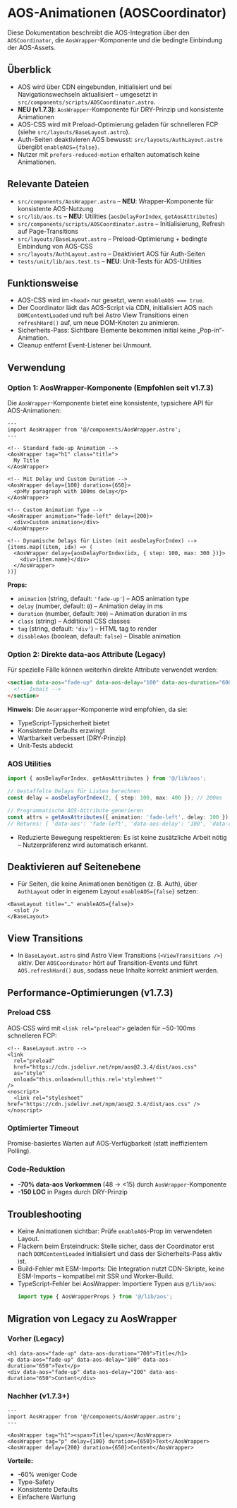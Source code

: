 # AOS-Animationen (AOSCoordinator)

Diese Dokumentation beschreibt die AOS-Integration über den `AOSCoordinator`, die
`AosWrapper`-Komponente und die bedingte Einbindung der AOS-Assets.

## Überblick

- AOS wird über CDN eingebunden, initialisiert und bei Navigationswechseln aktualisiert –
  umgesetzt in `src/components/scripts/AOSCoordinator.astro`.
- **NEU (v1.7.3)**: `AosWrapper`-Komponente für DRY-Prinzip und konsistente Animationen
- AOS-CSS wird mit Preload-Optimierung geladen für schnelleren FCP (siehe `src/layouts/BaseLayout.astro`).
- Auth-Seiten deaktivieren AOS bewusst: `src/layouts/AuthLayout.astro` übergibt `enableAOS={false}`.
- Nutzer mit `prefers-reduced-motion` erhalten automatisch keine Animationen.

## Relevante Dateien

- `src/components/AosWrapper.astro` – **NEU**: Wrapper-Komponente für konsistente AOS-Nutzung
- `src/lib/aos.ts` – **NEU**: Utilities (`aosDelayForIndex`, `getAosAttributes`)
- `src/components/scripts/AOSCoordinator.astro` – Initialisierung, Refresh auf Page-Transitions
- `src/layouts/BaseLayout.astro` – Preload-Optimierung + bedingte Einbindung von AOS-CSS
- `src/layouts/AuthLayout.astro` – Deaktiviert AOS für Auth-Seiten
- `tests/unit/lib/aos.test.ts` – **NEU**: Unit-Tests für AOS-Utilities

## Funktionsweise

- AOS-CSS wird im `<head>` nur gesetzt, wenn `enableAOS === true`.
- Der Coordinator lädt das AOS-Script via CDN, initialisiert AOS nach `DOMContentLoaded` und
  ruft bei Astro View Transitions einen `refreshHard()` auf, um neue DOM-Knoten zu animieren.
- Sicherheits-Pass: Sichtbare Elemente bekommen initial keine „Pop-in“-Animation.
- Cleanup entfernt Event-Listener bei Unmount.

## Verwendung

### Option 1: AosWrapper-Komponente (Empfohlen seit v1.7.3)

Die `AosWrapper`-Komponente bietet eine konsistente, typsichere API für AOS-Animationen:

```astro
---
import AosWrapper from '@/components/AosWrapper.astro';
---

<!-- Standard fade-up Animation -->
<AosWrapper tag="h1" class="title">
  My Title
</AosWrapper>

<!-- Mit Delay und Custom Duration -->
<AosWrapper delay={100} duration={650}>
  <p>My paragraph with 100ms delay</p>
</AosWrapper>

<!-- Custom Animation Type -->
<AosWrapper animation="fade-left" delay={200}>
  <div>Custom animation</div>
</AosWrapper>

<!-- Dynamische Delays für Listen (mit aosDelayForIndex) -->
{items.map((item, idx) => (
  <AosWrapper delay={aosDelayForIndex(idx, { step: 100, max: 300 })}>
    <div>{item.name}</div>
  </AosWrapper>
))}
```

**Props:**
- `animation` (string, default: `'fade-up'`) – AOS animation type
- `delay` (number, default: `0`) – Animation delay in ms
- `duration` (number, default: `700`) – Animation duration in ms
- `class` (string) – Additional CSS classes
- `tag` (string, default: `'div'`) – HTML tag to render
- `disableAos` (boolean, default: `false`) – Disable animation

### Option 2: Direkte data-aos Attribute (Legacy)

Für spezielle Fälle können weiterhin direkte Attribute verwendet werden:

```html
<section data-aos="fade-up" data-aos-delay="100" data-aos-duration="600">
  <!-- Inhalt -->
</section>
```

**Hinweis:** Die `AosWrapper`-Komponente wird empfohlen, da sie:
- TypeScript-Typsicherheit bietet
- Konsistente Defaults erzwingt
- Wartbarkeit verbessert (DRY-Prinzip)
- Unit-Tests abdeckt

### AOS Utilities

```typescript
import { aosDelayForIndex, getAosAttributes } from '@/lib/aos';

// Gestaffelte Delays für Listen berechnen
const delay = aosDelayForIndex(2, { step: 100, max: 400 }); // 200ms

// Programmatische AOS-Attribute generieren
const attrs = getAosAttributes({ animation: 'fade-left', delay: 100 });
// Returns: { 'data-aos': 'fade-left', 'data-aos-delay': '100', 'data-aos-duration': '700' }
```

- Reduzierte Bewegung respektieren: Es ist keine zusätzliche Arbeit nötig – Nutzerpräferenz wird automatisch erkannt.

## Deaktivieren auf Seitenebene

- Für Seiten, die keine Animationen benötigen (z. B. Auth), über `AuthLayout` oder in eigenem
  Layout `enableAOS={false}` setzen:

```astro
<BaseLayout title="…" enableAOS={false}>
  <slot />
</BaseLayout>
```

## View Transitions

- In `BaseLayout.astro` sind Astro View Transitions (`<ViewTransitions />`) aktiv. Der
  `AOSCoordinator` hört auf Transition-Events und führt `AOS.refreshHard()` aus, sodass neue
  Inhalte korrekt animiert werden.

## Performance-Optimierungen (v1.7.3)

### Preload CSS
AOS-CSS wird mit `<link rel="preload">` geladen für ~50-100ms schnelleren FCP:

```astro
<!-- BaseLayout.astro -->
<link
  rel="preload"
  href="https://cdn.jsdelivr.net/npm/aos@2.3.4/dist/aos.css"
  as="style"
  onload="this.onload=null;this.rel='stylesheet'"
/>
<noscript>
  <link rel="stylesheet" href="https://cdn.jsdelivr.net/npm/aos@2.3.4/dist/aos.css" />
</noscript>
```

### Optimierter Timeout
Promise-basiertes Warten auf AOS-Verfügbarkeit (statt ineffizientem Polling).

### Code-Reduktion
- **-70% data-aos Vorkommen** (48 → <15) durch `AosWrapper`-Komponente
- **-150 LOC** in Pages durch DRY-Prinzip

## Troubleshooting

- Keine Animationen sichtbar: Prüfe `enableAOS`-Prop im verwendeten Layout.
- Flackern beim Ersteindruck: Stelle sicher, dass der Coordinator erst nach `DOMContentLoaded`
  initialisiert und dass der Sicherheits-Pass aktiv ist.
- Build-Fehler mit ESM-Imports: Die Integration nutzt CDN-Skripte, keine ESM-Imports –
  kompatibel mit SSR und Worker-Build.
- TypeScript-Fehler bei AosWrapper: Importiere Typen aus `@/lib/aos`:
  ```typescript
  import type { AosWrapperProps } from '@/lib/aos';
  ```

## Migration von Legacy zu AosWrapper

### Vorher (Legacy)
```astro
<h1 data-aos="fade-up" data-aos-duration="700">Title</h1>
<p data-aos="fade-up" data-aos-delay="100" data-aos-duration="650">Text</p>
<div data-aos="fade-up" data-aos-delay="200" data-aos-duration="650">Content</div>
```

### Nachher (v1.7.3+)
```astro
---
import AosWrapper from '@/components/AosWrapper.astro';
---

<AosWrapper tag="h1"><span>Title</span></AosWrapper>
<AosWrapper tag="p" delay={100} duration={650}>Text</AosWrapper>
<AosWrapper delay={200} duration={650}>Content</AosWrapper>
```

**Vorteile:**
- -60% weniger Code
- Type-Safety
- Konsistente Defaults
- Einfachere Wartung
